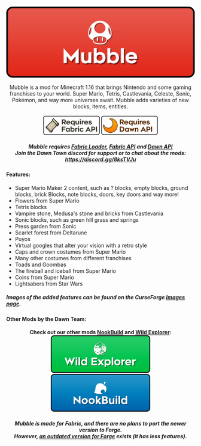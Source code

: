 [![Mubble](https://raw.githubusercontent.com/DawnTeamMC/DawnTeamMC/master/mubble/header.png)](https://www.curseforge.com/minecraft/mc-mods/mubble)

<p align="center">
	Mubble is a mod for Minecraft 1.16 that brings Nintendo and some gaming franchises to your world. Super Mario, Tetris, Castlevania, Celeste, Sonic, Pokémon, and way more universes await. Mubble adds varieties of new blocks, items, entities.<br><br>
	<a href="https://www.curseforge.com/minecraft/mc-mods/fabric-api"><img title="Requires Fabric API" height="50" src="https://raw.githubusercontent.com/DawnTeamMC/DawnTeamMC/master/fabric_api/required.png"></a>
	<a href="https://www.curseforge.com/minecraft/mc-mods/dawn"><img title="Requires Dawn API" height="50" src="https://raw.githubusercontent.com/DawnTeamMC/DawnTeamMC/master/dawn_api/required.png"></a><br>
</p>

<h5 align="center">
	Mubble requires <a href="https://fabricmc.net/use/">Fabric Loader</a>, <a href="https://www.curseforge.com/minecraft/mc-mods/fabric-api">Fabric API</a> and <a href="https://www.curseforge.com/minecraft/mc-mods/dawn">Dawn API</a><br>
	Join the Dawn Town discord for support or to chat about the mods: <a href="https://discord.gg/8ksTVJu">https://discord.gg/8ksTVJu</a><br>
</h5>

#### Features:

* Super Mario Maker 2 content, such as ? blocks, empty blocks, ground blocks, brick Blocks, note blocks, doors, key doors and way more!
* Flowers from Super Mario
* Tetris blocks
* Vampire stone, Medusa's stone and bricks from Castlevania
* Sonic blocks, such as green hill grass and springs
* Press garden from Sonic
* Scarlet forest from Deltarune
* Puyos
* Virtual googles that alter your vision with a retro style
* Caps and crown costumes from Super Mario
* Many other costumes from different franchises
* Toads and Goombas
* The fireball and iceball from Super Mario
* Coins from Super Mario
* Lightsabers from Star Wars

##### Images of the added features can be found on the CurseForge [Images page](https://www.curseforge.com/minecraft/mc-mods/mubble/screenshots).


#### Other Mods by the Dawn Team:
<p align="center">
	<strong>Check out our other mods <a href="https://www.curseforge.com/minecraft/mc-mods/nookbuild">NookBuild</a> and <a href="https://www.curseforge.com/minecraft/mc-mods/wild-explorer">Wild Explorer</a>:</strong><br>
	<a href="https://www.curseforge.com/minecraft/mc-mods/wild-explorer"><img title="Wild Explorer" height="100" src="https://raw.githubusercontent.com/DawnTeamMC/DawnTeamMC/master/wild_explorer/header.png"></a>
	<a href="https://www.curseforge.com/minecraft/mc-mods/nookbuild"><img title="NookBuild" height="100" src="https://raw.githubusercontent.com/DawnTeamMC/DawnTeamMC/master/nookbuild/header.png"></a><br>
</p>

<h5 align="center">
	Mubble is made for Fabric, and there are no plans to port the newer version to Forge.<br>
	However, <a href="https://www.curseforge.com/minecraft/mc-mods/mubble-forge">an outdated version for Forge</a> exists (it has less features).<br>
</h5>